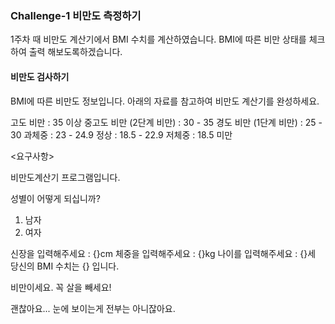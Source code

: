 ### Challenge-1 비만도 측정하기

1주차 때 비만도 계산기에서 BMI 수치를 계산하였습니다. BMI에 따른 비만 상태를 체크하여 출력
해보도록하겠습니다.

#### 비만도 검사하기

BMI에 따른 비만도 정보입니다. 아래의 자료를 참고하여 비만도 계산기를 완성하세요.

고도 비만 : 35 이상
중고도 비만 (2단계 비만) : 30 - 35
경도 비만 (1단계 비만) : 25 - 30
과체중 : 23 - 24.9
정상 : 18.5 - 22.9
저체중 : 18.5 미만

<요구사항>

비만도계산기 프로그램입니다.

성별이 어떻게 되십니까?

1. 남자
2. 여자

신장을 입력해주세요 : {}cm
체중을 입력해주세요 : {}kg
나이를 입력해주세요 : {}세
당신의 BMI 수치는 {} 입니다.

비만이세요. 꼭 살을 빼세요!

괜찮아요...
눈에 보이는게
전부는 아니잖아요.
